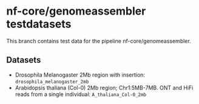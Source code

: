 # nf-core/genomeassembler testdatasets

This branch contains test data for the pipeline nf-core/genomeassembler.

## Datasets

- Drosophila Melanogaster 2Mb region with insertion: `drosophila_melanogaster_2mb`
- Arabidopsis thaliana (Col-0) 2Mb region; Chr1:5MB-7MB. ONT and HiFi reads from a single individual: `A_thaliana_Col-0_2mb`
